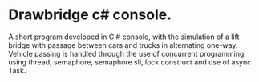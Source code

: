 # Drawbridge c# console.
A short program developed in C # console, with the simulation of a lift bridge with passage between cars and trucks in alternating one-way.
Vehicle passing is handled through the use of concurrent programming, using thread, semaphore, semaphore sli, lock construct and use of async Task.
